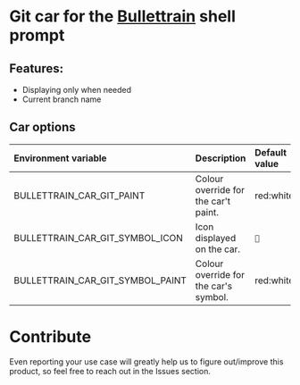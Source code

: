 # Git car for the [Bullettrain](https://github.com/bullettrain-sh/bullettrain-go-core) shell prompt

## Features:

- Displaying only when needed
- Current branch name

## Car options

| Environment variable             | Description                                     | Default value |
| :---                             | :---                                            | :---          |
| BULLETTRAIN_CAR_GIT_PAINT        | Colour override for the car't paint.            | red:white     |
| BULLETTRAIN_CAR_GIT_SYMBOL_ICON  | Icon displayed on the car.                      | ``           |
| BULLETTRAIN_CAR_GIT_SYMBOL_PAINT | Colour override for the car's symbol.           | red:white     |

# Contribute

Even reporting your use case will greatly help us to figure out/improve this product, so feel free to reach out in the Issues section.
